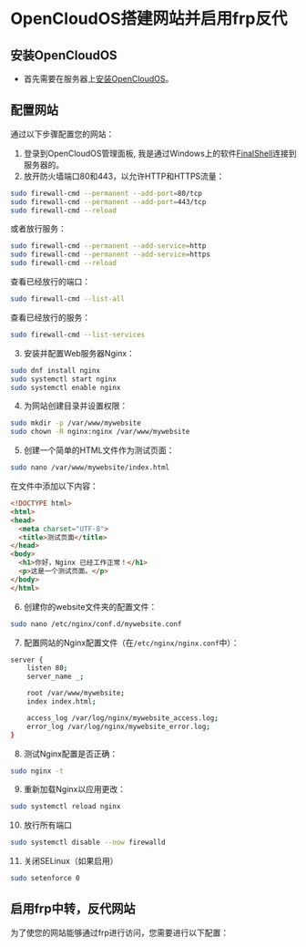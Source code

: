 # OpenCloudOS搭建网站并启用frp反代

## 安装OpenCloudOS

- 首先需要在服务器上[安装OpenCloudOS](https://github.com/nmknm14/OpenCloudOS_install_steps)。

## 配置网站

通过以下步骤配置您的网站：

1. 登录到OpenCloudOS管理面板, 我是通过Windows上的软件[FinalShell](https://www.hostbuf.com/)连接到服务器的。
2. 放开防火墙端口80和443，以允许HTTP和HTTPS流量：

```bash
sudo firewall-cmd --permanent --add-port=80/tcp
sudo firewall-cmd --permanent --add-port=443/tcp
sudo firewall-cmd --reload
```
或者放行服务：
```bash
sudo firewall-cmd --permanent --add-service=http
sudo firewall-cmd --permanent --add-service=https
sudo firewall-cmd --reload
```
查看已经放行的端口：
```bash
sudo firewall-cmd --list-all
``` 
查看已经放行的服务：
```bash
sudo firewall-cmd --list-services
```

3. 安装并配置Web服务器Nginx：

```bash
sudo dnf install nginx
sudo systemctl start nginx
sudo systemctl enable nginx
```
4. 为网站创建目录并设置权限：
```bash
sudo mkdir -p /var/www/mywebsite
sudo chown -R nginx:nginx /var/www/mywebsite
```
5. 创建一个简单的HTML文件作为测试页面：
```bash
sudo nano /var/www/mywebsite/index.html
```
在文件中添加以下内容：
```html
<!DOCTYPE html>
<html>
<head>
  <meta charset="UTF-8">
  <title>测试页面</title>
</head>
<body>
  <h1>你好，Nginx 已经工作正常！</h1>
  <p>这是一个测试页面。</p>
</body>
</html>
```
6. 创建你的website文件夹的配置文件：
```bash
sudo nano /etc/nginx/conf.d/mywebsite.conf
```
7. 配置网站的Nginx配置文件（在`/etc/nginx/nginx.conf`中）：

```bash
server {
    listen 80;
    server_name _;

    root /var/www/mywebsite;
    index index.html;

    access_log /var/log/nginx/mywebsite_access.log;
    error_log /var/log/nginx/mywebsite_error.log;
}
```
8. 测试Nginx配置是否正确：

```bash 
sudo nginx -t
```
9. 重新加载Nginx以应用更改：

```bash
sudo systemctl reload nginx
```
10. 放行所有端口
    
```bash
sudo systemctl disable --now firewalld
```
11. 关闭SELinux（如果启用）
    
```bash
sudo setenforce 0
```

## 启用frp中转，反代网站

为了使您的网站能够通过frp进行访问，您需要进行以下配置：

